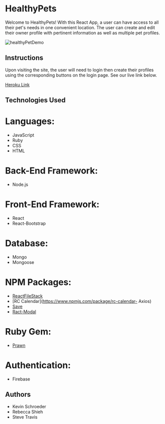 # HealthyPets

Welcome to HealthyPets! With this React App, a user can have access to all their pet's needs in one convenient location. The user can create and edit their owner profile with pertinent information as well as multiple pet profiles. 

![healthyPetDemo ](https://user-images.githubusercontent.com/47259793/62397549-3d28d300-b544-11e9-98ff-f48ebba7dfd2.gif)

## Instructions

Upon visiting the site, the user will need to login then create their profiles using the corresponding buttons on the login page. See our live link below.

[Heroku Link](https://healthypets.herokuapp.com/)

## Technologies Used

# Languages:
- JavaScript
- Ruby
- CSS
- HTML

# Back-End Framework:
- Node.js

# Front-End Framework:
- React
- React-Bootstrap

# Database:
- Mongo
- Mongoose

# NPM Packages:
- [ReactFileStack](https://www.npmjs.com/package/filestack-react)
- [RC Calendar](https://www.npmjs.com/package/rc-calendar- Axios)
- [Save](https://www.npmjs.com/package/save)
- [Ract-Modal](https://www.npmjs.com/package/react-modal)

# Ruby Gem:
- [Prawn](https://github.com/prawnpdf/prawn)

# Authentication:
- Firebase

## Authors

- Kevin Schroeder
- Rebecca Shieh
- Steve Travis
